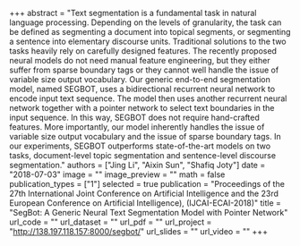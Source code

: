 +++
abstract = "Text segmentation is a fundamental task in natural language processing. Depending on the levels of granularity, the task can be defined as segmenting a document into topical segments, or segmenting a sentence into elementary discourse units. Traditional solutions to the two tasks heavily rely on carefully designed features. The recently proposed neural models do not need manual feature engineering, but they either suffer from sparse boundary tags or they cannot well handle the issue of variable size output vocabulary. Our generic end-to-end segmentation model, named SEGBOT, uses a bidirectional recurrent neural network to encode input text sequence. The model then uses another recurrent neural network together with a pointer network to select text boundaries in the input sequence. In this way, SEGBOT does not require hand-crafted features. More importantly, our model inherently handles the issue of variable size output vocabulary and the issue of sparse boundary tags. In our experiments, SEGBOT outperforms state-of-the-art models on two tasks, document-level topic segmentation and sentence-level discourse segmentation." 
authors = ["Jing Li", "Aixin Sun", "Shafiq Joty"]
date = "2018-07-03"
image = ""
image_preview = ""
math = false
publication_types = ["1"]
selected = true
publication = "Proceedings of the 27th International Joint Conference on Artificial Intelligence and the 23rd European Conference on Artificial Intelligence), (IJCAI-ECAI-2018)"
title = "SegBot: A Generic Neural Text Segmentation Model with Pointer Network"
url_code = ""
url_dataset = ""
url_pdf = ""
url_project = "http://138.197.118.157:8000/segbot/"
url_slides = ""
url_video = ""
+++

